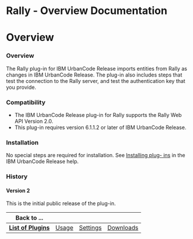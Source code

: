 
Rally - Overview Documentation
==============================

# Overview




### Overview




 


The Rally plug-in for IBM UrbanCode Release imports entities from Rally as changes in IBM 
UrbanCode Release. The plug-in also includes steps that test the connection to the Rally server, and test the 
authentication key that you provide.


### Compatibility


* The IBM UrbanCode Release plug-in for Rally supports the 
Rally Web API Version 2.0.
* This plug-in requires version 6.1.1.2 or later of IBM UrbanCode Release.


### Installation



No special steps are required for installation. See [Installing plug-
ins](http://www.ibm.com/support/knowledgecenter/SS4GCC_6.1.1/com.ibm.urelease.doc/topics/settings_plugins.html 
"Installing plug-ins") in the IBM UrbanCode Release help.


### History


#### Version 2


This is the initial public 
release of the plug-in.




|Back to ...||||
| :---: | :---: | :---: | :---: |
|[**List of Plugins**](../../index.md)|[Usage](./usage.md)|[Settings](./settings.md)|[Downloads](./downloads.md)|
